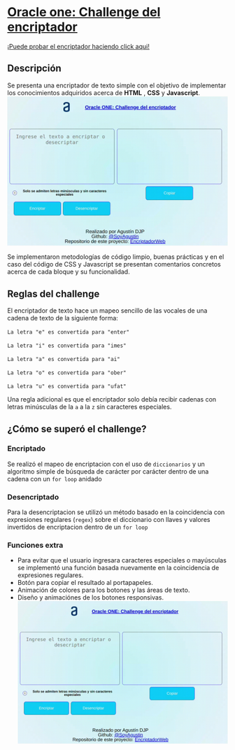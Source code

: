 ﻿# [Oracle one: Challenge del encriptador](https://www.aluracursos.com/challenges/oracle-one/sprint01-construye-un-encriptador-texto-con-javascript)

[¡Puede probar el encriptador haciendo click aqui!](https://soyagustin.github.io/EncriptadorWeb/)

##  Descripción
Se presenta una encriptador de texto simple con el objetivo de implementar los conocimientos adquiridos acerca de **HTML** , **CSS** y **Javascript**. 
![Test animado](imagenes/Test.gif)

Se implementaron metodologías de código limpio, buenas prácticas y en el caso del código de CSS y Javascript se presentan comentarios concretos acerca de cada bloque y su funcionalidad. 

## Reglas del challenge
El encriptador de texto hace un mapeo sencillo de las vocales de una cadena de texto de la siguiente forma:

`La letra "e" es convertida para "enter"`

`La letra "i" es convertida para "imes"`

`La letra "a" es convertida para "ai"`

`La letra "o" es convertida para "ober"`

`La letra "u" es convertida para "ufat"`

Una regla adicional es que el encriptador solo debía recibir cadenas con letras minúsculas de la `a` a la `z` sin caracteres especiales.
## ¿Cómo se superó el challenge?
### Encriptado
Se realizó el mapeo de encriptacion con el uso de `diccionarios` y un algoritmo simple de búsqueda de carácter por carácter dentro de una cadena con un `for loop`  anidado

### Desencriptado 
Para la desencriptacion se utilizó un método basado en la coincidencia con expresiones regulares (`regex`)  sobre el diccionario con llaves y valores invertidos de encriptacion dentro de un `for loop`

### Funciones extra
- Para evitar que el usuario ingresara caracteres especiales o mayúsculas se implementó una función basada nuevamente en la coincidencia de expresiones regulares.
- Botón para copiar el resultado al portapapeles.
- Animación de colores para los botones y las áreas de texto.
- Diseño y animaciónes de los botones responsivas.
![Alerta de caracteres](imagenes/Alerta.gif)
